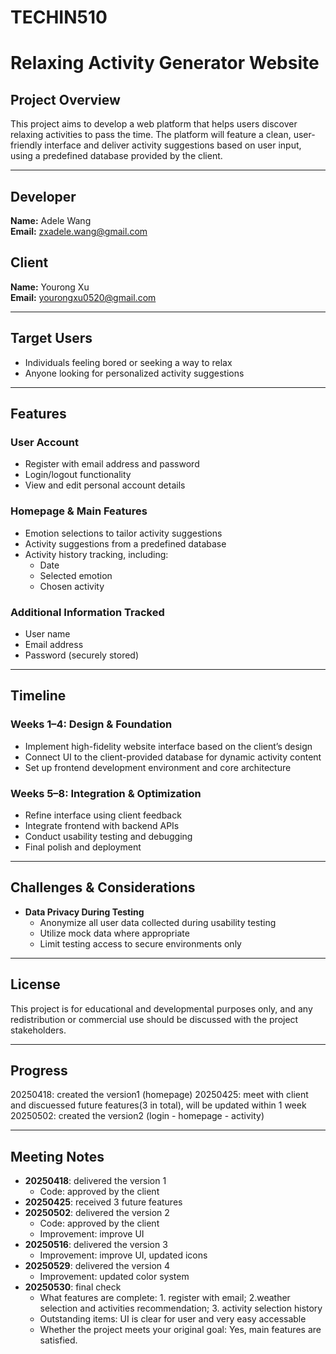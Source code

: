 # TECHIN510
# Relaxing Activity Generator Website

## Project Overview
This project aims to develop a web platform that helps users discover relaxing activities to pass the time. The platform will feature a clean, user-friendly interface and deliver activity suggestions based on user input, using a predefined database provided by the client.

---

## Developer
**Name:** Adele Wang  
**Email:** zxadele.wang@gmail.com

## Client
**Name:** Yourong Xu  
**Email:** yourongxu0520@gmail.com

---

## Target Users
- Individuals feeling bored or seeking a way to relax
- Anyone looking for personalized activity suggestions

---

## Features

### User Account
- Register with email address and password
- Login/logout functionality
- View and edit personal account details

### Homepage & Main Features
- Emotion selections to tailor activity suggestions
- Activity suggestions from a predefined database
- Activity history tracking, including:
  - Date
  - Selected emotion
  - Chosen activity

### Additional Information Tracked
- User name
- Email address
- Password (securely stored)

---

## Timeline

### Weeks 1–4: Design & Foundation
- Implement high-fidelity website interface based on the client’s design
- Connect UI to the client-provided database for dynamic activity content
- Set up frontend development environment and core architecture

### Weeks 5–8: Integration & Optimization
- Refine interface using client feedback
- Integrate frontend with backend APIs
- Conduct usability testing and debugging
- Final polish and deployment

---

## Challenges & Considerations

- **Data Privacy During Testing**
  - Anonymize all user data collected during usability testing
  - Utilize mock data where appropriate
  - Limit testing access to secure environments only

---

## License
This project is for educational and developmental purposes only, and any redistribution or commercial use should be discussed with the project stakeholders.

---

## Progress
20250418: created the version1 (homepage)
20250425: meet with client and discuessed future features(3 in total), will be updated within 1 week
20250502: created the version2 (login - homepage - activity)

---

## Meeting Notes
- **20250418**: delivered the version 1
  - Code: approved by the client 
- **20250425**: received 3 future features
- **20250502**: delivered the version 2  
  -  Code: approved by the client  
  -  Improvement: improve UI
- **20250516**: delivered the version 3   
  -  Improvement: improve UI, updated icons
- **20250529**: delivered the version 4   
  -  Improvement: updated color system
- **20250530**: final check   
  -  What features are complete: 1. register with email; 2.weather selection and activities recommendation; 3. activity selection history
  - Outstanding items: UI is clear for user and very easy accessable
  - Whether the project meets your original goal: Yes, main features are satisfied.
